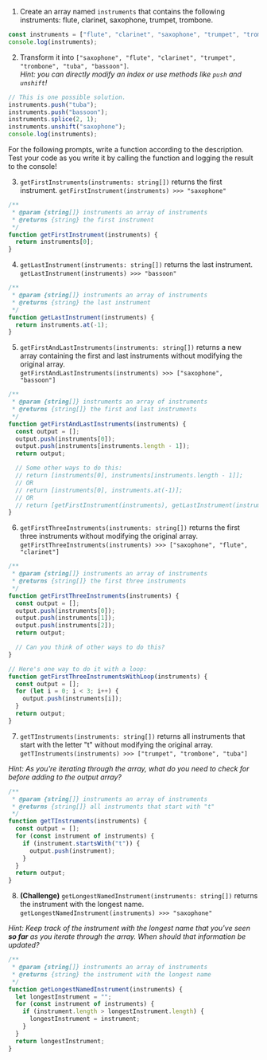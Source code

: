 1. Create an array named `instruments` that contains the following instruments: flute, clarinet, saxophone, trumpet, trombone.

```js
const instruments = ["flute", "clarinet", "saxophone", "trumpet", "trombone"];
console.log(instruments);
```

2. Transform it into `["saxophone", "flute", "clarinet", "trumpet", "trombone", "tuba", "bassoon"]`.  
   _Hint: you can directly modify an index or use methods like `push` and `unshift`!_

```js
// This is one possible solution.
instruments.push("tuba");
instruments.push("bassoon");
instruments.splice(2, 1);
instruments.unshift("saxophone");
console.log(instruments);
```

For the following prompts, write a function according to the description. Test your code as you write it by calling the function and logging the result to the console!

3. `getFirstInstruments(instruments: string[])` returns the first instrument.
   `getFirstInstrument(instruments) >>> "saxophone"`

```js
/**
 * @param {string[]} instruments an array of instruments
 * @returns {string} the first instrument
 */
function getFirstInstrument(instruments) {
  return instruments[0];
}
```

4. `getLastInstrument(instruments: string[])` returns the last instrument.  
   `getLastInstrument(instruments) >>> "bassoon"`

```js
/**
 * @param {string[]} instruments an array of instruments
 * @returns {string} the last instrument
 */
function getLastInstrument(instruments) {
  return instruments.at(-1);
}
```

5. `getFirstAndLastInstruments(instruments: string[])` returns a new array containing the first and last instruments without modifying the original array.  
   `getFirstAndLastInstruments(instruments) >>> ["saxophone", "bassoon"]`

```js
/**
 * @param {string[]} instruments an array of instruments
 * @returns {string[]} the first and last instruments
 */
function getFirstAndLastInstruments(instruments) {
  const output = [];
  output.push(instruments[0]);
  output.push(instruments[instruments.length - 1]);
  return output;

  // Some other ways to do this:
  // return [instruments[0], instruments[instruments.length - 1]];
  // OR
  // return [instruments[0], instruments.at(-1)];
  // OR
  // return [getFirstInstrument(instruments), getLastInstrument(instruments)];
}
```

6. `getFirstThreeInstruments(instruments: string[])` returns the first three instruments without modifying the original array.  
   `getFirstThreeInstruments(instruments) >>> ["saxophone", "flute", "clarinet"]`

```js
/**
 * @param {string[]} instruments an array of instruments
 * @returns {string[]} the first three instruments
 */
function getFirstThreeInstruments(instruments) {
  const output = [];
  output.push(instruments[0]);
  output.push(instruments[1]);
  output.push(instruments[2]);
  return output;

  // Can you think of other ways to do this?
}

// Here's one way to do it with a loop:
function getFirstThreeInstrumentsWithLoop(instruments) {
  const output = [];
  for (let i = 0; i < 3; i++) {
    output.push(instruments[i]);
  }
  return output;
}
```

7. `getTInstruments(instruments: string[])` returns all instruments that start with the letter "t" without modifying the original array.  
   `getTInstruments(instruments) >>> ["trumpet", "trombone", "tuba"]`

_Hint: As you're iterating through the array, what do you need to check for before adding to the output array?_

```js
/**
 * @param {string[]} instruments an array of instruments
 * @returns {string[]} all instruments that start with "t"
 */
function getTInstruments(instruments) {
  const output = [];
  for (const instrument of instruments) {
    if (instrument.startsWith("t")) {
      output.push(instrument);
    }
  }
  return output;
}
```

8. **(Challenge)** `getLongestNamedInstrument(instruments: string[])` returns the instrument with the longest name.  
   `getLongestNamedInstrument(instruments) >>> "saxophone"`

_Hint: Keep track of the instrument with the longest name that you've seen **so far** as you iterate through the array. When should that information be updated?_

```js
/**
 * @param {string[]} instruments an array of instruments
 * @returns {string} the instrument with the longest name
 */
function getLongestNamedInstrument(instruments) {
  let longestInstrument = "";
  for (const instrument of instruments) {
    if (instrument.length > longestInstrument.length) {
      longestInstrument = instrument;
    }
  }
  return longestInstrument;
}
```
